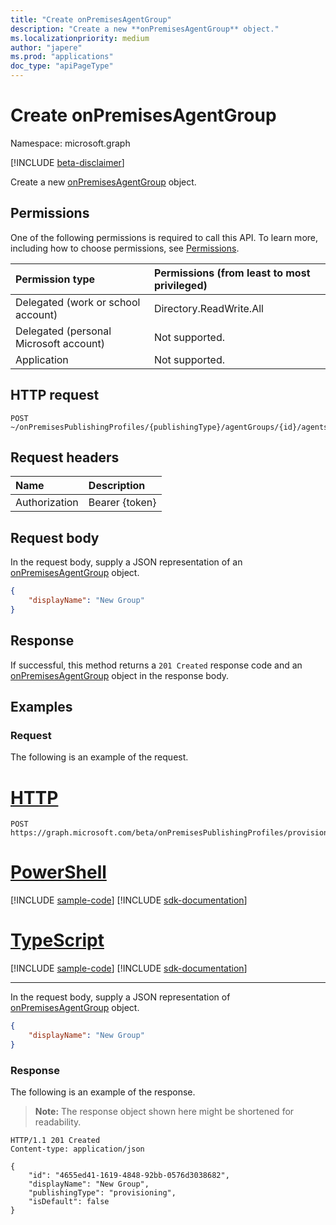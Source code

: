```yaml
---
title: "Create onPremisesAgentGroup"
description: "Create a new **onPremisesAgentGroup** object."
ms.localizationpriority: medium
author: "japere"
ms.prod: "applications"
doc_type: "apiPageType"
---
```


# Create onPremisesAgentGroup

Namespace: microsoft.graph

[!INCLUDE [beta-disclaimer](../../includes/beta-disclaimer.md)]

Create a new [onPremisesAgentGroup](../resources/onpremisesagentgroup.md) object.

## Permissions

One of the following permissions is required to call this API. To learn more, including how to choose permissions, see [Permissions](/graph/permissions-reference).

| Permission type                        | Permissions (from least to most privileged) |
|:--------------------------------------|:---------------------------------------------------------|
| Delegated (work or school account)     | Directory.ReadWrite.All |
| Delegated (personal Microsoft account) | Not supported. |
| Application                            | Not supported. |

## HTTP request

<!-- { "blockType": "ignored" } -->

```http
POST ~/onPremisesPublishingProfiles/{publishingType}/agentGroups/{id}/agents
```

## Request headers

| Name          | Description   |
|:--------------|:--------------|
| Authorization | Bearer {token} |

## Request body

In the request body, supply a JSON representation of an [onPremisesAgentGroup](../resources/onpremisesagentgroup.md) object.

```json
{
    "displayName": "New Group"
}
```

## Response

If successful, this method returns a `201 Created` response code and an [onPremisesAgentGroup](../resources/onpremisesagentgroup.md) object in the response body.

## Examples

### Request

The following is an example of the request.

# [HTTP](#tab/http)
<!-- {
  "blockType": "request",
  "name": "create_onpremisesagent_from_onpremisesagentgroup"
}-->

```http
POST https://graph.microsoft.com/beta/onPremisesPublishingProfiles/provisioning/agentGroups
```

# [PowerShell](#tab/powershell)
[!INCLUDE [sample-code](../includes/snippets/powershell/create-onpremisesagent-from-onpremisesagentgroup-powershell-snippets.md)]
[!INCLUDE [sdk-documentation](../includes/snippets/snippets-sdk-documentation-link.md)]

# [TypeScript](#tab/typescript)
[!INCLUDE [sample-code](../includes/snippets/typescript/create-onpremisesagent-from-onpremisesagentgroup-typescript-snippets.md)]
[!INCLUDE [sdk-documentation](../includes/snippets/snippets-sdk-documentation-link.md)]

---


In the request body, supply a JSON representation of [onPremisesAgentGroup](../resources/onpremisesagentgroup.md) object.

```json
{
    "displayName": "New Group"
}
```

### Response

The following is an example of the response.

> **Note:** The response object shown here might be shortened for readability.

<!-- {
  "blockType": "response",
  "truncated": true,
  "@odata.type": "microsoft.graph.onPremisesAgentGroup"
} -->

```http
HTTP/1.1 201 Created
Content-type: application/json

{
    "id": "4655ed41-1619-4848-92bb-0576d3038682",
    "displayName": "New Group",
    "publishingType": "provisioning",
    "isDefault": false
}
```

<!-- uuid: 16cd6b66-4b1a-43a1-adaf-3a886856ed98
2019-02-04 14:57:30 UTC -->
<!-- {
  "type": "#page.annotation",
  "description": "Create onPremisesAgent",
  "keywords": "",
  "section": "documentation",
  "tocPath": ""
}-->



